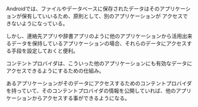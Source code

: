 Androidでは、ファイルやデータベースに保存されたデータはそのアプリケーションが保有していいるため、原則として、別のアプリケーションが
アクセスできないようになっている。

しかし、連絡先アプリや辞書アプリのように他のアプリケーションから活用出来るデータを保持しているアプリケーションの場合、それらのデータにアクセスする手段を設定しておくと便利。

コンテントプロバイダは、こういった他のアプリケーションにも有効なデータにアクセスできるようにするための仕組み。

あるアプリケーションがそのデータにアクセスするためのコンテントプロバイダを持っていて、そのコンテントプロバイダの情報を公開していれば、他のアプリケーションからアクセスする事ができるようになる。